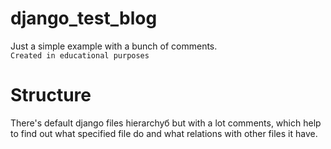 # django_test_blog
Just a simple example with a bunch of comments.<br>
`Created in educational purposes`<br>

# Structure
There's default django files hierarchyб but with a lot comments, which help to find out what specified file do and what relations with other files it have.
